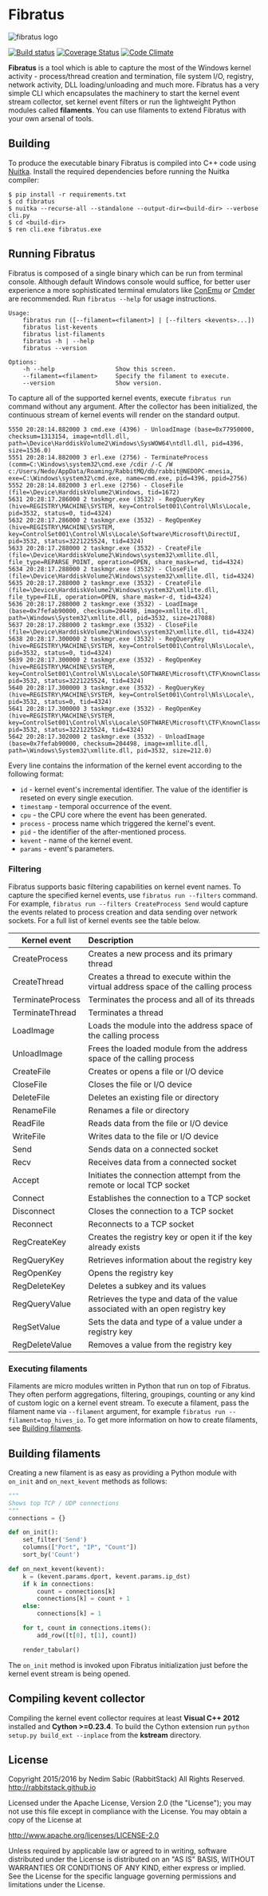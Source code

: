 Fibratus
========

![fibratus logo]( https://github.com/rabbitstack/fibratus/blob/master/fibratus.png "fibratus logo" )

[![Build status](https://ci.appveyor.com/api/projects/status/dlvxhc0j026ikcyv?svg=true)](https://ci.appveyor.com/project/rabbitstack/fibratus)
[![Coverage Status](https://coveralls.io/repos/github/rabbitstack/fibratus/badge.svg?branch=HEAD)](https://coveralls.io/github/rabbitstack/fibratus?branch=HEAD)
[![Code Climate](https://codeclimate.com/github/rabbitstack/fibratus/badges/gpa.svg)](https://codeclimate.com/github/rabbitstack/fibratus)

**Fibratus** is a tool which is able to capture the most of the Windows kernel activity - process/thread creation and termination, 
file system I/O, registry, network activity, DLL loading/unloading and much more. 
Fibratus has a very simple CLI which encapsulates the machinery to start the kernel event stream collector, 
set kernel event filters or run the lightweight Python modules called **filaments**. You can use filaments to extend Fibratus with your own arsenal of tools.

## Building

To produce the executable binary Fibratus is compiled into C++ code using [Nuitka](http://nuitka.net/pages/overview.html). Install the required dependencies before running the Nuitka compiler:

```
$ pip install -r requirements.txt
$ cd fibratus
$ nuitka --recurse-all --standalone --output-dir=<build-dir> --verbose cli.py
$ cd <build-dir>
$ ren cli.exe fibratus.exe
```

## Running Fibratus

Fibratus is composed of a single binary which can be run from terminal console. Although default Windows console would suffice, for better user experience a more sophisticated terminal emulators like [ConEmu](https://conemu.github.io) or [Cmder](http://cmder.net) are recommended. Run `fibratus --help` for usage instructions.

```
Usage:
    fibratus run ([--filament=<filament>] | [--filters <kevents>...])
    fibratus list-kevents
    fibratus list-filaments
    fibratus -h | --help
    fibratus --version

Options:
    -h --help                 Show this screen.
    --filament=<filament>     Specify the filament to execute.
    --version                 Show version.
```
To capture all of the supported kernel events, execute `fibratus run` command without any argument. After the collector has been initialized, the continuous stream of kernel events will render on the standard output.

```
5550 20:28:14.882000 3 cmd.exe (4396) - UnloadImage (base=0x77950000, checksum=1313154, image=ntdll.dll, path=\Device\HarddiskVolume2\Windows\SysWOW64\ntdll.dll, pid=4396, size=1536.0)
5551 20:28:14.882000 3 erl.exe (2756) - TerminateProcess (comm=C:\Windows\system32\cmd.exe /cdir /-C /W c:/Users/Nedo/AppData/Roaming/RabbitMQ/db/rabbit@NEDOPC-mnesia, exe=C:\Windows\system32\cmd.exe, name=cmd.exe, pid=4396, ppid=2756)
5552 20:28:14.882000 3 erl.exe (2756) - CloseFile (file=\Device\HarddiskVolume2\Windows, tid=1672)
5631 20:28:17.286000 2 taskmgr.exe (3532) - RegQueryKey (hive=REGISTRY\MACHINE\SYSTEM, key=ControlSet001\Control\Nls\Locale, pid=3532, status=0, tid=4324)
5632 20:28:17.286000 2 taskmgr.exe (3532) - RegOpenKey (hive=REGISTRY\MACHINE\SYSTEM, key=ControlSet001\Control\Nls\Locale\Software\Microsoft\DirectUI, pid=3532, status=3221225524, tid=4324)
5633 20:28:17.288000 2 taskmgr.exe (3532) - CreateFile (file=\Device\HarddiskVolume2\Windows\system32\xmllite.dll, file_type=REPARSE_POINT, operation=OPEN, share_mask=rwd, tid=4324)
5634 20:28:17.288000 2 taskmgr.exe (3532) - CloseFile (file=\Device\HarddiskVolume2\Windows\system32\xmllite.dll, tid=4324)
5635 20:28:17.288000 2 taskmgr.exe (3532) - CreateFile (file=\Device\HarddiskVolume2\Windows\system32\xmllite.dll, file_type=FILE, operation=OPEN, share_mask=r-d, tid=4324)
5636 20:28:17.288000 2 taskmgr.exe (3532) - LoadImage (base=0x7fefab90000, checksum=204498, image=xmllite.dll, path=\Windows\System32\xmllite.dll, pid=3532, size=217088)
5637 20:28:17.288000 2 taskmgr.exe (3532) - CloseFile (file=\Device\HarddiskVolume2\Windows\system32\xmllite.dll, tid=4324)
5638 20:28:17.300000 2 taskmgr.exe (3532) - RegQueryKey (hive=REGISTRY\MACHINE\SYSTEM, key=ControlSet001\Control\Nls\Locale\, pid=3532, status=0, tid=4324)
5639 20:28:17.300000 2 taskmgr.exe (3532) - RegOpenKey (hive=REGISTRY\MACHINE\SYSTEM, key=ControlSet001\Control\Nls\Locale\SOFTWARE\Microsoft\CTF\KnownClasses, pid=3532, status=3221225524, tid=4324)
5640 20:28:17.300000 3 taskmgr.exe (3532) - RegQueryKey (hive=REGISTRY\MACHINE\SYSTEM, key=ControlSet001\Control\Nls\Locale\, pid=3532, status=0, tid=4324)
5641 20:28:17.300000 3 taskmgr.exe (3532) - RegOpenKey (hive=REGISTRY\MACHINE\SYSTEM, key=ControlSet001\Control\Nls\Locale\SOFTWARE\Microsoft\CTF\KnownClasses, pid=3532, status=3221225524, tid=4324)
5642 20:28:17.302000 2 taskmgr.exe (3532) - UnloadImage (base=0x7fefab90000, checksum=204498, image=xmllite.dll, path=\Windows\System32\xmllite.dll, pid=3532, size=212.0)
````

Every line contains the information of the kernel event according to the following format:

* `id` - kernel event's incremental identifier. The value of the identifier is reseted on every single execution.
* `timestamp` - temporal occurrence of the event.
* `cpu` - the CPU core where the event has been generated.
* `process` - process name which triggered the kernel's event.
* `pid` - the identifier of the after-mentioned process.
* `kevent` - name of the kernel event.
* `params` - event's parameters.

### Filtering

Fibratus supports basic filtering capabilities on kernel event names. To capture the specified kernel events, use `fibratus run --filters` command. For example, `fibratus run --filters CreateProcess Send` would capture the events related to process creation and data sending over network sockets. For a full list of kernel events see the table below.

| Kernel event        | Description                     | 
| ------------------- |:------------------------------- | 
| CreateProcess       | Creates a new process and its primary thread  |
| CreateThread        | Creates a thread to execute within the virtual address space of the calling process |
| TerminateProcess    | Terminates the process and all of its threads   |
| TerminateThread     | Terminates a thread  |
| LoadImage           | Loads the module into the address space of the calling process |
| UnloadImage         | Frees the loaded module from the address space of the calling process |
| CreateFile          | Creates or opens a file or I/O device |
| CloseFile           | Closes the file or I/O device |
| DeleteFile          | Deletes an existing file or directory |
| RenameFile          | Renames a file or directory |
| ReadFile            | Reads data from the file or I/O device   |
| WriteFile           | Writes data to the file or I/O device  |
| Send                | Sends data on a connected socket |
| Recv                | Receives data from a connected socket  |
| Accept              | Initiates the connection attempt from the remote or local TCP socket |
| Connect             | Establishes the connection to a TCP socket  |
| Disconnect          | Closes the connection to a TCP socket |
| Reconnect           | Reconnects to a TCP socket |
| RegCreateKey        | Creates the registry key or open it if the key already exists  |
| RegQueryKey         | Retrieves information about the registry key ||
| RegOpenKey          | Opens the registry key |
| RegDeleteKey        | Deletes a subkey and its values |
| RegQueryValue       | Retrieves the type and data of the value associated with an open registry key |
| RegSetValue         | Sets the data and type of a value under a registry key |
| RegDeleteValue      | Removes a value from the registry key |

### Executing filaments

Filaments are micro modules written in Python that run on top of Fibratus. They often perform aggregations, filtering, groupings, counting or any kind of custom logic on a kernel event stream. To execute a filament, pass the filament name via `--filament` argument, for example `fibratus run --filament=top_hives_io`. To get more information on how to create filaments, see [Building filaments](#building-filaments). 

## Building filaments

Creating a new filament is as easy as providing a Python module with `on_init` and `on_next_kevent` methods as follows:

```python
"""
Shows top TCP / UDP connections
"""
connections = {}

def on_init():
    set_filter('Send')
    columns(["Port", "IP", "Count"])
    sort_by('Count')

def on_next_kevent(kevent):
    k = (kevent.params.dport, kevent.params.ip_dst)
    if k in connections:
        count = connections[k]
        connections[k] = count + 1
    else:
        connections[k] = 1

    for t, count in connections.items():
        add_row([t[0], t[1], count])

    render_tabular()
```
The `on_init` method is invoked upon Fibratus initialization just before the kernel event stream is being opened. 

## Compiling kevent collector

Compiling the kernel event collector requires at least **Visual C++ 2012** installed and **Cython >=0.23.4**. To build the Cython extension run `python setup.py build_ext --inplace` from the **kstream** directory.

## License

Copyright 2015/2016 by Nedim Sabic (RabbitStack) All Rights Reserved. http://rabbitstack.github.io

Licensed under the Apache License, Version 2.0 (the "License"); you may not use this file except in compliance with the License. You may obtain a copy of the License at

http://www.apache.org/licenses/LICENSE-2.0

Unless required by applicable law or agreed to in writing, software distributed under the License is distributed on an "AS IS" BASIS, WITHOUT WARRANTIES OR CONDITIONS OF ANY KIND, either express or implied. See the License for the specific language governing permissions and limitations under the License.

